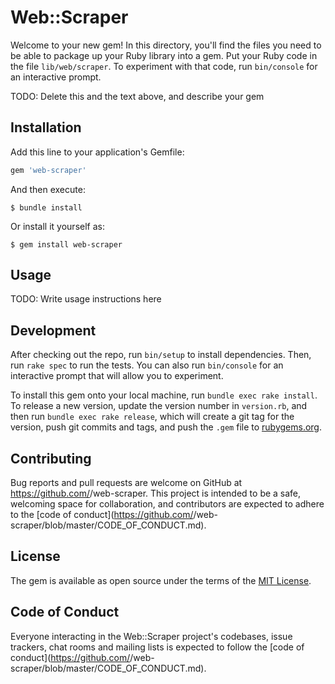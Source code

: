 # Web::Scraper

Welcome to your new gem! In this directory, you'll find the files you need to be able to package up your Ruby library into a gem. Put your Ruby code in the file `lib/web/scraper`. To experiment with that code, run `bin/console` for an interactive prompt.

TODO: Delete this and the text above, and describe your gem

## Installation

Add this line to your application's Gemfile:

```ruby
gem 'web-scraper'
```

And then execute:

    $ bundle install

Or install it yourself as:

    $ gem install web-scraper

## Usage

TODO: Write usage instructions here

## Development

After checking out the repo, run `bin/setup` to install dependencies. Then, run `rake spec` to run the tests. You can also run `bin/console` for an interactive prompt that will allow you to experiment.

To install this gem onto your local machine, run `bundle exec rake install`. To release a new version, update the version number in `version.rb`, and then run `bundle exec rake release`, which will create a git tag for the version, push git commits and tags, and push the `.gem` file to [rubygems.org](https://rubygems.org).

## Contributing

Bug reports and pull requests are welcome on GitHub at https://github.com/<github username>/web-scraper. This project is intended to be a safe, welcoming space for collaboration, and contributors are expected to adhere to the [code of conduct](https://github.com/<github username>/web-scraper/blob/master/CODE_OF_CONDUCT.md).


## License

The gem is available as open source under the terms of the [MIT License](https://opensource.org/licenses/MIT).

## Code of Conduct

Everyone interacting in the Web::Scraper project's codebases, issue trackers, chat rooms and mailing lists is expected to follow the [code of conduct](https://github.com/<github username>/web-scraper/blob/master/CODE_OF_CONDUCT.md).
